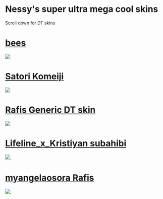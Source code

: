 # Nessy's super ultra mega cool skins
Scroll down for DT skins
# [bees](https://www.mediafire.com/file/6sgmg5rvyjrvgwp/bees.osk/file)
![](https://cdn.discordapp.com/attachments/841029933810581554/1195440867171901460/screenshot650.jpg?ex=65b40010&is=65a18b10&hm=5c71faea3f10cfe9429039c75f346c9bae4512de7fdd2bfcd140741cf5fd847f&)
# [Satori Komeiji](https://www.mediafire.com/file/9thmr3y95zi7n2r/-_%25E3%2580%258ANM1%25E3%2580%258B_-_%25E3%2580%258E_%25E6%259D%25B1%25E6%2596%25B9Project_%25E3%2580%258F_Satori_Komeiji__-.osk/file)
![](https://cdn.discordapp.com/attachments/1143278102550675476/1195445449990086767/screenshot656.jpg?ex=65b40455&is=65a18f55&hm=1dcfaae1e26c7e3332d71440be2bc5610c982c55585f07619191b8c071b23c6c&)
# [Rafis Generic DT skin](https://www.dropbox.com/s/mj8snq3xz4rx15y/Rafis%20Generic%20DT%20skin.osk?dl=0)
![](https://cdn.discordapp.com/attachments/1143278102550675476/1195442560076881980/screenshot651.jpg?ex=65b401a4&is=65a18ca4&hm=e748036ba66ce5c4e4c26795008d700463a15ef47341dcc3ba0c64bd3c58ae61&)
# [Lifeline_x_Kristiyan subahibi](https://www.mediafire.com/file/i1q3nw1mlrqxsjp/Prawilosc_vJP_without_followpoints.osk/file)
![](https://cdn.discordapp.com/attachments/1143278102550675476/1195447443735707719/screenshot657.jpg?ex=65b40630&is=65a19130&hm=e28d03ba09725a537ffee9bf2c87a39c62bcbaed19c78c758cf8f8c50b72a2bd&).
# [myangelaosora Rafis](https://www.mediafire.com/file/1mgwpxu4y9vwwvz/%2523_myangelaosora_Rafis.osk/file)
![](https://cdn.discordapp.com/attachments/1120053887647358998/1195448158214422739/screenshot658.jpg?ex=65b406db&is=65a191db&hm=4f4c3a7a5f449eac20d0f583048ea98ca3627d3c8da4d505cb1a1f6f42caa764&).


